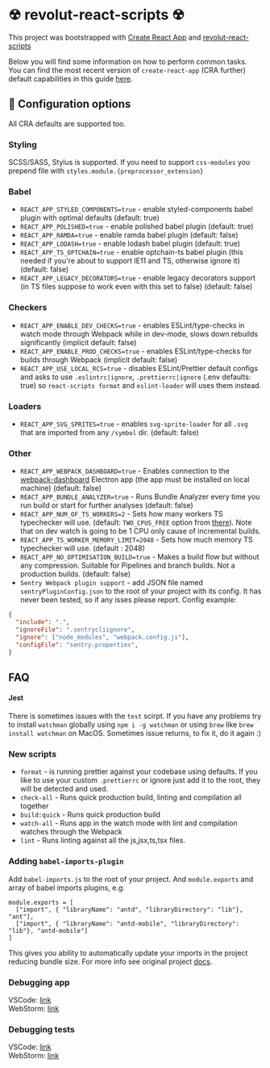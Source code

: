 # ☢ revolut-react-scripts ☢

This project was bootstrapped with [Create React App](https://github.com/facebookincubator/create-react-app) and
[revolut-react-scripts](https://bitbucket.org/revolut/react-scripts)

Below you will find some information on how to perform common tasks.<br>
You can find the most recent version of `create-react-app` (CRA further) default capabilities in this guide
[here](https://github.com/facebookincubator/create-react-app/blob/master/packages/react-scripts/template/README.md).

## 📝 Configuration options

All CRA defaults are supported too.

### Styling 

SCSS/SASS, Stylus is supported. If you need to support `css-modules`
you prepend file with `styles.module.{preprocessor_extension}`

### Babel

- `REACT_APP_STYLED_COMPONENTS=true` - enable styled-components babel
  plugin with optimal defaults (default: true)
- `REACT_APP_POLISHED=true` - enable polished babel plugin (default: true)
- `REACT_APP_RAMDA=true` - enable ramda babel plugin (default: false)
- `REACT_APP_LODASH=true` - enable lodash babel plugin (default: true)
- `REACT_APP_TS_OPTCHAIN=true` - enable optchain-ts babel plugin
  (this needed if you're about to support IE11 and TS, otherwise ignore it) (default: false)
- `REACT_APP_LEGACY_DECORATORS=true` - enable legacy decorators support
  (in TS files suppose to work even with this set to false) (default: false)

### Checkers

- `REACT_APP_ENABLE_DEV_CHECKS=true` - enables ESLint/type-checks in watch
  mode through Webpack while in dev-mode, slows down rebuilds
  significantly (implicit default: false)
- `REACT_APP_ENABLE_PROD_CHECKS=true` - enables ESLint/type-checks for
  builds through Webpack (implicit default: false)
- `REACT_APP_USE_LOCAL_RCS=true` - disables ESLint/Prettier default configs
  and asks to use `.eslintrc|ignore`, `.prettierrc|ignore` (.env defaults: true)
  so `react-scripts format` and `eslint-loader` will uses them instead.

### Loaders

- `REACT_APP_SVG_SPRITES=true` - enables `svg-sprite-loader` for all `.svg`
  that are imported from any `/symbol` dir. (default: false)

### Other

- `REACT_APP_WEBPACK_DASHBOARD=true` - Enables connection to the
  [webpack-dashboard](https://github.com/FormidableLabs/electron-webpack-dashboard)
  Electron app (the app must be installed on local machine) (default: false)
- `REACT_APP_BUNDLE_ANALYZER=true` - Runs Bundle Analyzer every time you
  run build or start for further analyses (default: false)
- `REACT_APP_NUM_OF_TS_WORKERS=2` - Sets how many workers TS typechecker
  will use. (default: `TWO_CPUS_FREE` option from
  [there](https://github.com/Realytics/fork-ts-checker-webpack-plugin#pre-computed-consts)).
  Note that on dev watch is going to be 1 CPU only cause of incremental builds.
- `REACT_APP_TS_WORKER_MEMORY_LIMIT=2048` - Sets how much memory TS
  typechecker will use. (default : 2048)
- `REACT_APP_NO_OPTIMISATION_BUILD=true` - Makes a build flow but without
  any compression. Suitable for Pipelines and branch builds. Not a production builds. (default: false)
- `Sentry Webpack plugin support` - add JSON file named `sentryPluginConfig.json` to the root of your project with its config.
  It has never been tested, so if any isses please report.
  Config example:
```json
{
  "include": ".",
  "ignoreFile": ".sentrycliignore",
  "ignore": ["node_modules", "webpack.config.js"],
  "configFile": "sentry.properties",
}
```

## FAQ

#### Jest

There is sometimes issues with the `test` scirpt. If you have any problems try to install
`watchman` globally using `npm i -g watchman` or using `brew` like `brew install watchman` on MacOS.
Sometimes issue returns, to fix it, do it again :)

### New scripts

- `format` - is running prettier against your codebase using defaults. If you like to use your
  custom `.prettierrc` or ignore just add it to the root, they will be detected and used.
- `check-all` - Runs quick production build, linting and compilation all together
- `build:quick` - Runs quick production build
- `watch-all` - Runs app in the watch mode with lint and compilation watches through the Webpack
- `lint` - Runs linting against all the js,jsx,ts,tsx files.

### Adding `babel-imports-plugin`

Add `babel-imports.js` to the root of your project. And `module.exports` and array of
babel imports plugins, e.g.

```
module.exports = [
  ["import", { "libraryName": "antd", "libraryDirectory": "lib"}, "ant"],
  ["import", { "libraryName": "antd-mobile", "libraryDirectory": "lib"}, "antd-mobile"]
]
```

This gives you ability to automatically update your imports in the project reducing bundle size.
For more info see original project [docs](https://github.com/ant-design/babel-plugin-import).

### Debugging app

VSCode: [link](https://elijahmanor.com/cra-debug-vscode/)\
WebStorm: [link](https://www.jetbrains.com/help/webstorm/react.html#react_running_and_debugging_debug)

### Debugging tests

VSCode: [link](https://facebook.github.io/create-react-app/docs/debugging-tests#debugging-tests-in-visual-studio-code)\
WebStorm: [link](https://www.jetbrains.com/help/webstorm/react.html#react_testing_application)

